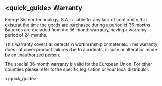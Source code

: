 ## <quick_guide> Warranty

Energy Sistem Technology, S.A. is liable for any lack of conformity that exists at the time the goods are purchased during a period of 36 months. Batteries are excluded from the 36-month warranty, having a warranty period of 24 months.

This warranty covers all defects in workmanship or materials. This warranty does not cover product failures due to accidents, misuse or alteration made by an unauthorized person.

The special 36-month warranty is valid for the European Union. For other countries please refer to the specific legislation or your local distributor.

</quick_guide>



